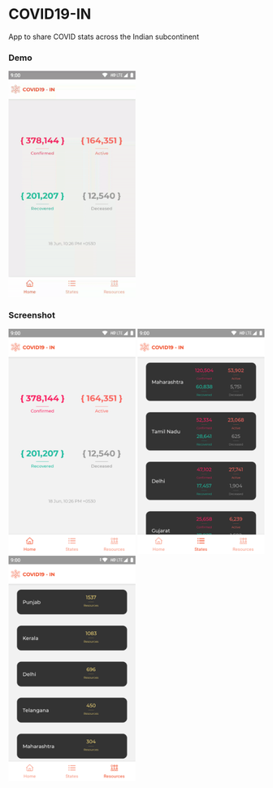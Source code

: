 # COVID19-IN
App to share COVID stats across the Indian subcontinent

### Demo
<img src="https://github.com/v-singhal/covid-in-19/blob/master/COVID19/screenshots/app-demo-v1.gif" width="250"/>

### Screenshot
<img src="https://github.com/v-singhal/covid-in-19/blob/master/COVID19/screenshots/home.png" width="250"/> <img src="https://github.com/v-singhal/covid-in-19/blob/master/COVID19/screenshots/state.png" width="250"/> <img src="https://github.com/v-singhal/covid-in-19/blob/master/COVID19/screenshots/resources.png" width="250"/>
